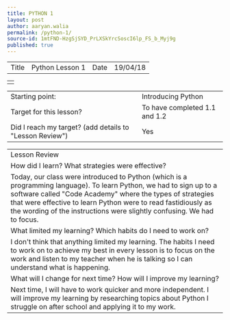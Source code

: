 ```yaml
---
title: PYTHON 1
layout: post
author: aaryan.walia
permalink: /python-1/
source-id: 1mtFND-HzgSjSYD_PrLXSkYrcSoscI6lp_FS_b_Myj9g
published: true
---
```

<table>
  <tr>
    <td>Title</td>
    <td>Python Lesson 1</td>
    <td>Date</td>
    <td>19/04/18</td>
  </tr>
</table>
<table>
  <tr>
    <td background-image: url("images/badge1.png") />
  </tr>
</table>

<table>
  <tr>
    <td>Starting point:</td>
    <td>Introducing Python</td>
  </tr>
  <tr>
    <td>Target for this lesson?</td>
    <td>To have completed 1.1 and 1.2</td>
  </tr>
  <tr>
    <td>Did I reach my target? 
(add details to "Lesson Review")</td>
    <td> Yes </td>
  </tr>
</table>


<table>
  <tr>
    <td>Lesson Review</td>
  </tr>
  <tr>
    <td>How did I learn? What strategies were effective? </td>
  </tr>
  <tr>
    <td>Today, our class were introduced to Python (which is a programming language). To learn Python, we had to sign up to a software called "Code Academy" where the types of strategies that were effective to learn Python were to read fastidiously as the wording of the instructions were slightly confusing. We had to focus. </td>
  </tr>
  <tr>
    <td>What limited my learning? Which habits do I need to work on? </td>
  </tr>
  <tr>
    <td>I don't think that anything limited my learning. The habits I need to work on to achieve my best in every lesson is to focus on the work and listen to my teacher when he is talking so I can understand what is happening.</td>
  </tr>
  <tr>
    <td>What will I change for next time? How will I improve my learning?</td>
  </tr>
  <tr>
    <td>Next time, I will have to work quicker and more independent. I will improve my learning by researching topics about Python I struggle on after school and applying it to my work.</td>
  </tr>
</table>


